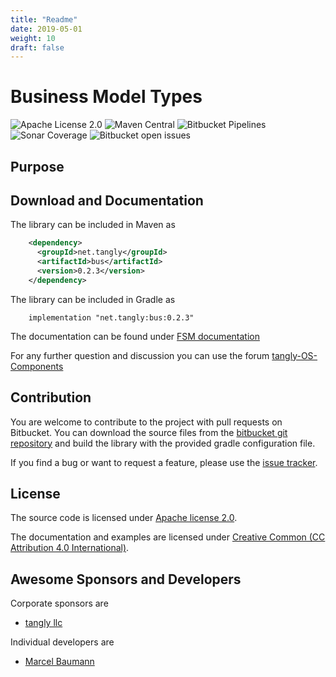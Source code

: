 ```yaml
---
title: "Readme"
date: 2019-05-01
weight: 10
draft: false
---
```


# Business Model Types

![Apache License 2.0](https://img.shields.io/badge/license-Apache%202-blue.svg)
![Maven Central](https://img.shields.io/maven-central/v/net.tangly/bus.svg)
![Bitbucket Pipelines](https://img.shields.io/bitbucket/pipelines/tangly-team/tangly-os.svg)
![Sonar Coverage](https://img.shields.io/sonar/https/sonarcloud.io/tangly-os-at-tangly.net/coverage.svg)
![Bitbucket open issues](https://img.shields.io/bitbucket/issues-raw/tangly/tangly-os.svg)

## Purpose

## Download and Documentation

The library can be included in Maven as

```xml
    <dependency>
      <groupId>net.tangly</groupId>
      <artifactId>bus</artifactId>
      <version>0.2.3</version>
    </dependency>
```    

The library can be included in Gradle as

```
    implementation "net.tangly:bus:0.2.3"
```
 
The documentation can be found under [FSM documentation](https://tangly-team.bitbucket.io)

For any further question and discussion you can use the forum [tangly-OS-Components](https://groups.google.com/d/forum/tangly-os-components)


## Contribution

You are welcome to contribute to the project with pull requests on Bitbucket. You can download the source files from the 
[bitbucket git repository](https://bitbucket.org/tangly-team/tangly-os.git) and build  the library with the provided gradle configuration file.

If you find a bug or want to request a feature, please use the [issue tracker](https://bitbucket.org/tangly-team/tangly-os/issues).

## License
The source code is licensed under [Apache license 2.0](https://www.apache.org/licenses/LICENSE-2.0).

The documentation and examples are licensed under [Creative Common (CC Attribution 4.0 International)](https://creativecommons.org/licenses/by/4.0/).

## Awesome Sponsors and Developers
Corporate sponsors are

* [tangly llc](https://www.tangly.net)

Individual developers are

* [Marcel Baumann](https://linkedin.com/in/marcelbaumann)


